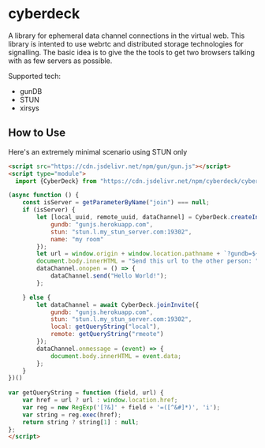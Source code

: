 # cyberdeck

A library for ephemeral data channel connections in the virtual web. This library is intented to use webrtc and distributed storage technologies for signalling. The basic idea is to give the the tools to get two browsers talking with as few servers as possible.

Supported tech:
* gunDB
* STUN
* xirsys

## How to Use

Here's an extremely minimal scenario using STUN only

```html
<script src="https://cdn.jsdelivr.net/npm/gun/gun.js"></script>
<script type="module">
  import {CyberDeck} from "https://cdn.jsdelivr.net/npm/cyberdeck/cyberdeck.js"

(async function () {
    const isServer = getParameterByName("join") === null;
    if (isServer) {
        let [local_uuid, remote_uuid, dataChannel] = CyberDeck.createInvite({
            gundb: "gunjs.herokuapp.com",
            stun: "stun.l.my_stun_server.com:19302",
            name: "my room"
        });
        let url = window.origin + window.location.pathname + `?gundb=${gundb}&stun=${stun}&join=gun&local=${remote_uuid}&remote=${local_uuid}`;
        document.body.innerHTML = "Send this url to the other person: " + url;
        dataChannel.onopen = () => {
            dataChannel.send("Hello World!");
        };

    } else {
        let dataChannel = await CyberDeck.joinInvite({
            gundb: "gunjs.herokuapp.com",
            stun: "stun.l.my_stun_server.com:19302",
            local: getQueryString("local"),
            remote: getQueryString("rmeote")
        });
        dataChannel.onmessage = (event) => {
            document.body.innerHTML = event.data;
        };
    }
})()
  
var getQueryString = function (field, url) {
	var href = url ? url : window.location.href;
	var reg = new RegExp('[?&]' + field + '=([^&#]*)', 'i');
	var string = reg.exec(href);
	return string ? string[1] : null;
};
</script>
```
